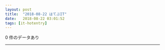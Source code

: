 ```yaml
---
layout: post
title:  "2018-08-22 はてぶIT"
date:   2018-08-22 03:01:52
tags: [it-hotentry]
---
```

0 件のデータあり

<hr>
